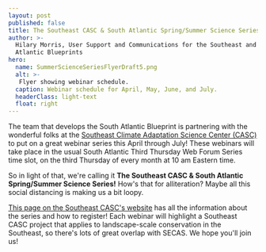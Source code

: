 ```yaml
---
layout: post
published: false
title: The Southeast CASC & South Atlantic Spring/Summer Science Series
author: >-
  Hilary Morris, User Support and Communications for the Southeast and South
  Atlantic Blueprints
hero:
  name: SummerScienceSeriesFlyerDraft5.png
  alt: >-
   Flyer showing webinar schedule.
  caption: Webinar schedule for April, May, June, and July.
  headerClass: light-text
  float: right
---
```

The team that develops the South Atlantic Blueprint is partnering with the wonderful folks at the [Southeast Climate Adaptation Science Center (CASC)](https://secasc.ncsu.edu/) to put on a great webinar series this April through July! These webinars will take place in the usual South Atlantic Third Thursday Web Forum Series time slot, on the third Thursday of every month at 10 am Eastern time.<!--more--> 

So in light of that, we're calling it **The Southeast CASC & South Atlantic Spring/Summer Science Series!** How's that for alliteration? Maybe all this social distancing is making us a bit loopy.

[This page on the Southeast CASC's website](https://secasc.ncsu.edu/s6series/) has all the information about the series and how to register! Each webinar will highlight a Southeast CASC project that applies to landscape-scale conservation in the Southeast, so there's lots of great overlap with SECAS. We hope you'll join us!
